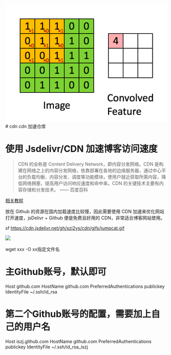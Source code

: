 ![img.png](img.png)# cdn
cdn 加速仓库

# 使用 Jsdelivr/CDN 加速博客访问速度

>CDN 的全称是 Content Delivery Network，即内容分发网络。CDN 是构建在网络之上的内容分发网络，依靠部署在各地的边缘服务器，通过中心平台的负载均衡、内容分发、调度等功能模块，使用户就近获取所需内容，降低网络拥塞，提高用户访问响应速度和命中率。CDN 的关键技术主要有内容存储和分发技术。
> —— 百度百科
> 

[相关教程](https://yafine-blog.cn/posts/ee35.html)


放在 Github 的资源在国内加载速度比较慢，因此需要使用 CDN 加速来优化网站打开速度，jsDelivr + Github 便是免费且好用的 CDN，非常适合博客网站使用。

sf
https://cdn.jsdelivr.net/gh/szj2ys/cdn/gifs/jumpcat.gif

![](https://cdn.jsdelivr.net/gh/szj2ys/cdn/resources/rnn.png)


wget xxx -O xx指定文件名


# 主Github账号，默认即可
Host github.com
HostName github.com
PreferredAuthentications publickey
IdentityFile ~/.ssh/id_rsa

# 第二个Github账号的配置，需要加上自己的用户名
Host iszj.github.com
HostName github.com
PreferredAuthentications publickey
IdentityFile ~/.ssh/id_rsa_iszj








